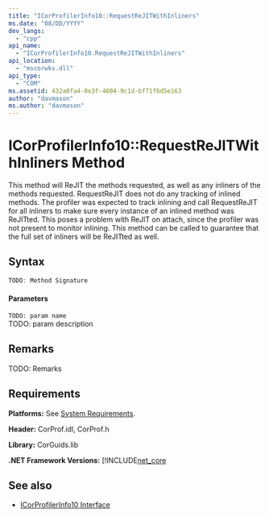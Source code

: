 ```yaml
---
title: "ICorProfilerInfo10::RequestReJITWithInliners"
ms.date: "08/DD/YYYY"
dev_langs: 
  - "cpp"
api_name: 
  - "ICorProfilerInfo10.RequestReJITWithInliners"
api_location: 
  - "mscorwks.dll"
api_type: 
  - "COM"
ms.assetid: 432a0fa4-0e3f-4604-9c1d-bf71f6d5e163
author: "davmason"
ms.author: "davmason"
---
```

# ICorProfilerInfo10::RequestReJITWithInliners Method
  
  This method will ReJIT the methods requested, as well as any inliners of the methods requested.  RequestReJIT does not do any tracking of inlined methods. The profiler was expected to track inlining and call RequestReJIT for all inliners to make sure every instance of an inlined method was ReJITted. This poses a problem with ReJIT on attach, since the profiler was not present to monitor inlining. This method can be called to guarantee that the full set of inliners will be ReJITted as well.    
  
## Syntax  
  
```cpp
TODO: Method Signature
```  
  
#### Parameters  
 `TODO: param name`  
 TODO: param description  
  
## Remarks  
 TODO: Remarks  

## Requirements  
 **Platforms:** See [System Requirements](../../../../docs/framework/get-started/system-requirements.md).  
  
 **Header:** CorProf.idl, CorProf.h  
  
 **Library:** CorGuids.lib  
  
 **.NET Framework Versions:** [!INCLUDE[net_core](../../../../includes/net-core.md)  
  
## See also
- [ICorProfilerInfo10 Interface](../../../../docs/framework/unmanaged-api/profiling/icorprofilerinfo10-interface.md)

